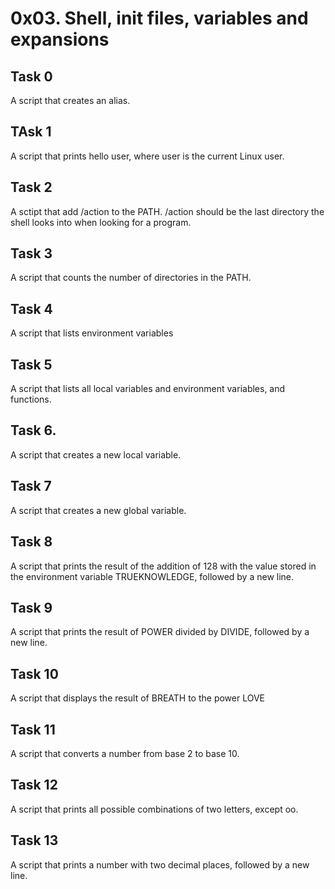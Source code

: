 # 0x03. Shell, init files, variables and expansions

## Task 0
A script that creates an alias.
## TAsk 1
A script that prints hello user, where user is the current Linux user.
## Task 2
A sctipt that add /action to the PATH. /action should be the last directory the shell looks into when looking for a program.
## Task 3
A script that counts the number of directories in the PATH.
## Task 4
A script that lists environment variables
## Task 5
A script that lists all local variables and environment variables, and functions.
## Task 6.
A script that creates a new local variable.
## Task 7
A script that creates a new global variable.
## Task 8
A script that prints the result of the addition of 128 with the value stored in the environment variable TRUEKNOWLEDGE, followed by a new line.
## Task 9
A script that prints the result of POWER divided by DIVIDE, followed by a new line.
## Task 10
A script that displays the result of BREATH to the power LOVE
## Task 11
A script that converts a number from base 2 to base 10.
## Task 12
A script that prints all possible combinations of two letters, except oo.
## Task 13
A script that prints a number with two decimal places, followed by a new line.
